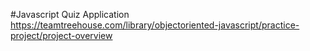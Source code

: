 #Javascript Quiz Application
https://teamtreehouse.com/library/objectoriented-javascript/practice-project/project-overview